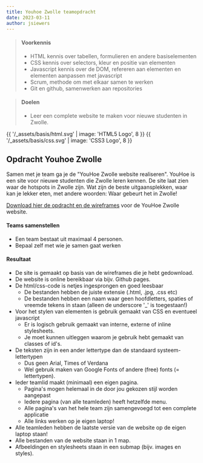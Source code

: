 ```yaml
---
title: Youhoe Zwolle teamopdracht 
date: 2023-03-11
author: jsiewers
---
```


> #### Voorkennis
> * HTML kennis over tabellen, formulieren en andere basiselementen
> * CSS kennis over selectors, kleur en positie van elementen
> * Javascript kennis over de DOM, refereren aan elementen en elementen aanpassen met javascript
> * Scrum, methode om met elkaar samen te werken
> * Git en github, samenwerken aan repositories


> #### Doelen
> * Leer een complete website te maken voor nieuwe studenten in Zwolle.

{{ '/_assets/basis/html.svg' | image: 'HTML5 Logo', 8 }}
{{ '/_assets/basis/css.svg' | image: 'CSS3 Logo', 8 }}


## Opdracht Youhoe Zwolle
Samen met je team ga je de "YouHoe Zwolle website realiseren". YouHoe is een site voor nieuwe studenten die Zwolle leren kennen. De site laat zien waar de hotspots in Zwolle zijn. Wat zijn de beste uitgaansplekken, waar kan je lekker eten, met andere woorden: Waar gebeurt het in Zwolle!

[Download hier de opdracht en de wireframes](https://static.edutorial.nl/css/youhoe_zwolle/youhoe_zwolle.zip) voor de YouHoe Zwolle website.

#### Teams samenstellen
* Een team bestaat uit maximaal 4 personen.
* Bepaal zelf met wie je samen gaat werken

#### Resultaat
* De site is gemaakt op basis van de wireframes die je hebt gedownload.
* De website is online bereikbaar via bijv. Github pages.
* De html/css-code is netjes ingesprongen en goed leesbaar
    * De bestanden hebben de juiste extensie (.html, .jpg, .css etc)
    * De bestanden hebben een naam waar geen hoofdletters, spaties of vreemde tekens in staan (alleen de underscore '_' is toegestaan!)
* Voor het stylen van elementen is gebruik gemaakt van CSS en eventueel javascript
    * Er is logisch gebruik gemaakt van interne, externe of inline stylesheets.
    * Je moet kunnen uitleggen waarom je gebruik hebt gemaakt van classes of id's.
* De teksten zijn in een ander lettertype dan de standaard systeem-lettertypen
    * Dus geen Arial, Times of Verdana
    * Wel gebruik maken van Google Fonts of andere (free) fonts (= lettertypen).
* Ieder teamlid maakt (minimaal) een eigen pagina.
    * Pagina's mogen helemaal in de door jou gekozen stijl worden aangepast
    * Iedere pagina (van alle teamleden) heeft hetzelfde menu.
    * Alle pagina's van het hele team zijn samengevoegd tot een complete applicatie
    * Alle links werken op je eigen laptop!
* Alle teamleden hebben de laatste versie van de website op de eigen laptop staan!
* Alle bestanden van de website staan in 1 map. 
* Afbeeldingen en stylesheets staan in een submap (bijv. images en styles).

